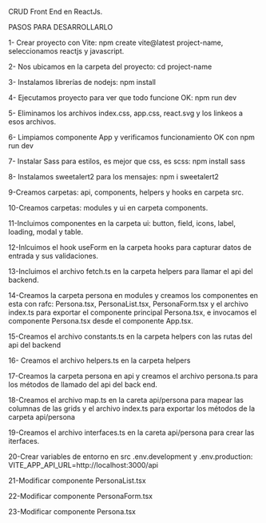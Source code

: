 CRUD Front End en ReactJs.

PASOS PARA DESARROLLARLO

1- Crear proyecto con Vite: npm create vite@latest project-name, seleccionamos reactjs y javascript.

2- Nos ubicamos en la carpeta del proyecto: cd project-name

3- Instalamos librerías de nodejs: npm install

4- Ejecutamos proyecto para ver que todo funcione OK: npm run dev

5- Eliminamos los archivos index.css, app.css, react.svg y los linkeos a esos archivos.

6- Limpiamos componente App y verificamos funcionamiento OK con npm run dev

7- Instalar Sass para estilos, es mejor que css, es scss: npm install sass

8- Instalamos sweetalert2 para los mensajes: npm i sweetalert2

9-Creamos carpetas: api, components, helpers y hooks en carpeta src.

10-Creamos carpetas: modules y ui en carpeta components.

11-Incluimos componentes en la carpeta ui: button, field, icons, label, loading, modal y table.

12-Inlcuimos el hook useForm en la carpeta hooks para capturar datos de entrada y sus validaciones.

13-Incluimos el archivo fetch.ts en la carpeta helpers para llamar el api del backend.

14-Creamos la carpeta persona en modules y creamos los componentes en esta con rafc: Persona.tsx, PersonaList.tsx, PersonaForm.tsx y el archivo index.ts para exportar el componente principal Persona.tsx, e invocamos el componente Persona.tsx desde el componente App.tsx.

15-Creamos el archivo constants.ts en la carpeta helpers con las rutas del api del backend

16- Creamos el archivo helpers.ts en la carpeta helpers

17-Creamos la carpeta persona en api y creamos el archivo persona.ts para los métodos de llamado del api del back end.

18-Creamos el archivo map.ts en la careta api/persona para mapear las columnas de las grids y el archivo index.ts para exportar los métodos de la carpeta api/persona

19-Creamos el archivo interfaces.ts en la careta api/persona para crear las iterfaces.

20-Crear variables de entorno en src .env.development y .env.production: VITE_APP_API_URL=http://localhost:3000/api

21-Modificar componente PersonaList.tsx

22-Modificar componente PersonaForm.tsx

23-Modificar componente Persona.tsx